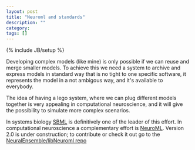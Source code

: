 ```yaml
---
layout: post
title: "Neuroml and standards"
description: ""
category: 
tags: []
---
```

{% include JB/setup %}


Developing complex models (like mine) is only possible if we can reuse and merge 
smaller models. To achieve this we need a system to archive and express models in 
standard way that is no tight to one specific software, it represents the model 
in a not ambigous way, and it's available to everybody.

The idea of having a lego system, where we can plug different models together is 
very appealing in computational neuroscience, and it will give the possibility 
to simulate more complex scenarios.

In systems biology [SBML](http://sbml.org/) is definitively one of the leader of 
this effort. In computational neuroscience a complementary effort is 
[NeuroML](http://neuroml.org). Version 2.0 is under construction; to contribute
or check it out go to the [NeuralEnsemble/libNeuroml repo](https://github.com/NeuralEnsemble/libNeuroML)
